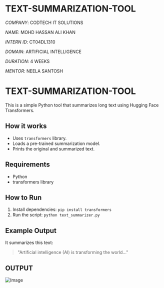 # TEXT-SUMMARIZATION-TOOL

*COMPANY*: CODTECH IT SOLUTIONS

*NAME*: MOHD HASSAN ALI KHAN

*INTERN ID*: CT04DL1310

*DOMAIN*: ARTIFICIAL INTELLIGENCE

*DURATION*: 4 WEEKS

*MENTOR*: NEELA SANTOSH

# TEXT-SUMMARIZATION-TOOL

This is a simple Python tool that summarizes long text using Hugging Face Transformers.

## How it works
- Uses `transformers` library.
- Loads a pre-trained summarization model.
- Prints the original and summarized text.

## Requirements
- Python
- transformers library

## How to Run
1. Install dependencies: `pip install transformers`
2. Run the script: `python text_summarizer.py`

## Example Output
It summarizes this text:
> "Artificial intelligence (AI) is transforming the world..."

## OUTPUT
![Image](https://github.com/user-attachments/assets/be087021-7cab-4d6f-9ec8-b35426c440a4)
